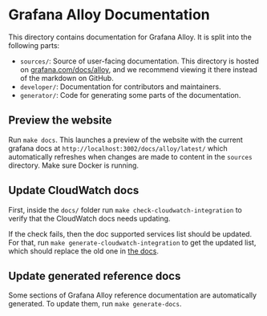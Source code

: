 # Grafana Alloy Documentation

This directory contains documentation for Grafana Alloy. It is split into the following parts:

* `sources/`: Source of user-facing documentation.
  This directory is hosted on [grafana.com/docs/alloy](https://grafana.com/docs/alloy/latest/), and we recommend viewing it there instead of the markdown on GitHub.
* `developer/`: Documentation for contributors and maintainers.
* `generator/`: Code for generating some parts of the documentation.

## Preview the website

Run `make docs`.
This launches a preview of the website with the current grafana docs at `http://localhost:3002/docs/alloy/latest/` which automatically refreshes when changes are made to content in the `sources` directory.
Make sure Docker is running.

## Update CloudWatch docs

First, inside the `docs/` folder run `make check-cloudwatch-integration` to verify that the CloudWatch docs needs updating.

If the check fails, then the doc supported services list should be updated.
For that, run `make generate-cloudwatch-integration` to get the updated list, which should replace the old one in [the docs](./sources/static/configuration/integrations/cloudwatch-exporter-config.md).

## Update generated reference docs

Some sections of Grafana Alloy reference documentation are automatically generated. To update them, run `make generate-docs`.
